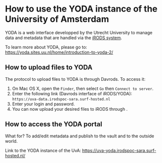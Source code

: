 # How to use the YODA instance of the University of Amsterdam
YODA is a web interface developped by the Utrecht University 
to manage data and metadata that are handled via the [iRODS system](https://irods.org/). 

To learn more about YODA, please go to: https://yoda.sites.uu.nl/home/introduction-to-yoda-2/

## How to upload files to YODA
The protocol to upload files to YODA is through Davrods.
To access it:
1. On Mac OS X, open the `Finder`, then select `Go` then `Connect to server`.
2. Enter the following link (Davrods interface of iRODS/YODA): `https://uva-data.irodspoc-sara.surf-hosted.nl` 
3. Enter your login and password.
4. You can now upload your desired files to iRODS through .

## How to access the YODA portal 
What for? To add/edit metadata and publish to the vault and to the outside world.  

Link to the YODA instance of the UvA: https://uva-yoda.irodspoc-sara.surf-hosted.nl/
